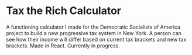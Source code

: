 # Tax the Rich Calculator

A functioning calculator I made for the Democratic Socialists of America project to build a new progressive tax system in New York. A person can see how their income will differ based on current tax brackets and new tax brackets. Made in React. Currently in progress.
